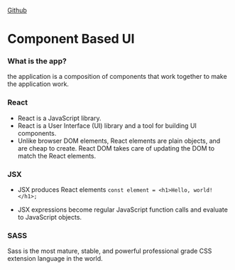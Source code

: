 [Github](https://batoolalali.github.io/401-Reading-notes/class26)

# Component Based UI


### What is the app?
the application is a composition of components that work together to make the application work.

### React
- React is a JavaScript library.
- React is a User Interface (UI) library and a tool for building UI components.
- Unlike browser DOM elements, React elements are plain objects, and are cheap to create. React DOM takes care of updating the DOM to match the React elements.

### JSX
- JSX produces React elements
`const element = <h1>Hello, world!</h1>;`

- JSX expressions become regular JavaScript function calls and evaluate to JavaScript objects.

### SASS
Sass is the most mature, stable, and powerful professional grade CSS extension language in the world.